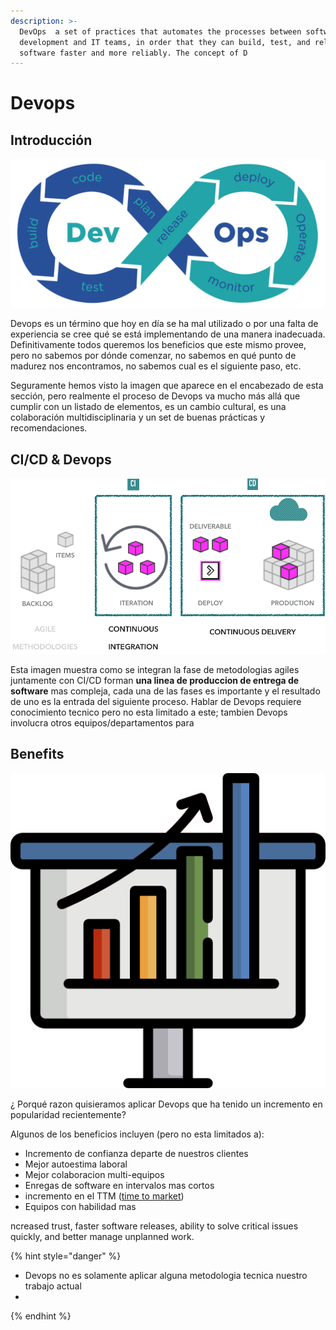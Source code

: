 ```yaml
---
description: >-
  DevOps  a set of practices that automates the processes between software
  development and IT teams, in order that they can build, test, and release
  software faster and more reliably. The concept of D
---
```


# Devops

## Introducción

![Fases en Devops](../../.gitbook/assets/download-2.png)

Devops es un término que hoy en día se ha mal utilizado o por una falta de experiencia se cree qué se está implementando de una manera inadecuada. Definitivamente todos queremos los beneficios que este mismo provee, pero no sabemos por dónde comenzar, no sabemos en qué punto de madurez nos encontramos, no sabemos cual es el siguiente paso, etc.



Seguramente hemos visto la imagen que aparece en el encabezado de esta sección, pero realmente el proceso de Devops va mucho más allá que cumplir con un listado de elementos, es un cambio cultural, es una colaboración multidisciplinaria y un set de buenas prácticas y recomendaciones.



##  CI/CD & Devops

![Como CI/CD se integra con Devops](../../.gitbook/assets/image%20%281%29.png)

Esta imagen muestra como se integran la fase de metodologias agiles juntamente con CI/CD forman  **una linea de produccion de entrega de software** mas compleja, cada una de las fases es importante y el resultado de uno es la entrada del siguiente proceso. Hablar de Devops requiere conocimiento tecnico pero no esta limitado a este; tambien Devops involucra otros equipos/departamentos para 



## Benefits

![&#xBF; Beneficios?](../../.gitbook/assets/diagram-1.png)

 ¿ Porqué razon quisieramos aplicar  Devops que ha tenido un incremento en popularidad recientemente? 

Algunos de los beneficios incluyen \(pero no esta limitados a\):

* Incremento de confianza departe de nuestros clientes
* Mejor autoestima laboral
* Mejor colaboracion multi-equipos
* Enregas de software en intervalos mas cortos
* incremento en el TTM \([time to market](https://en.wikipedia.org/wiki/Time_to_market)\) 
* Equipos con habilidad mas 

ncreased trust, faster software releases, ability to solve critical issues quickly, and better manage unplanned work.

{% hint style="danger" %}
* Devops no es solamente aplicar alguna metodologia tecnica nuestro trabajo actual
* 
{% endhint %}

